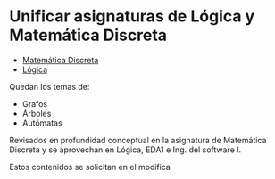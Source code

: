 # Unificar asignaturas de Lógica y Matemática Discreta

- [Matemática Discreta](https://www.uneatlantico.es/sites/default/files/guias-docentes/gII/2021-2022/MatematicaDiscreta.pdf)
- [Lógica](https://www.uneatlantico.es/sites/default/files/guias-docentes/gII/2021-2022/Logica.pdf)

Quedan los temas de:

- Grafos
- Árboles
- Autómatas

Revisados en profundidad conceptual en la asignatura de Matemática Discreta y se aprovechan en Lógica, EDA1 e Ing. del software I.

Estos contenidos se solicitan en el modifica

